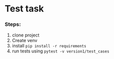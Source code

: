 # Test task

### Steps: 
1. clone project
2. Create venv
3. install ```pip install -r requirements```
4. run tests using ```pytest -v version1/test_cases```

